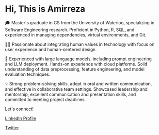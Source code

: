 # Hi, This is Amirreza 

🎓 Master's graduate in CS from the University of Waterloo, specializing in Software Engineering research. Proficient in Python, R, SQL, and experienced in managing dependencies, virtual environments, and Git.

👨‍💻 Passionate about integrating human values in technology with focus on user experience and human-centered design. 

🚀 Experienced with large language models, including prompt engineering and LLM deployment. Hands-on experience with cloud platforms. Solid understanding of data preprocessing, feature engineering, and model evaluation techniques.

💡 Strong problem-solving skills, adept in oral and written communication, and effective in collaborative team settings. Showcased leadership and mentorship, excellent communication and presentation skills, and committed to meeting project deadlines.

Let's connect!

[LinkedIn Profile](https://www.linkedin.com/in/amirreza-shamsolhodaei/)

[Twitter](https://twitter.com/amirrshams)
